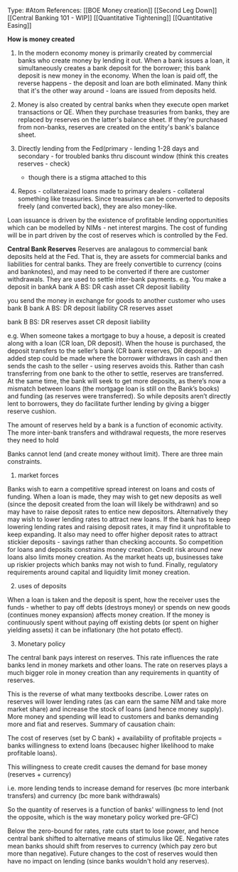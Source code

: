 Type: #Atom 
References: [[BOE Money creation]] [[Second Leg Down]] [[Central Banking 101 - WIP]]
[[Quantitative Tightening]] [[Quantitative Easing]]

**How is money created**
1) In the modern economy money is primarily created by commercial banks who create money by lending it out. When a bank issues a loan, it simultaneously creates a bank deposit for the borrower; this bank deposit is new money in the economy. When the loan is paid off, the reverse happens - the deposit and loan are both eliminated. Many think that it's the other way around - loans are issued from deposits held.

2) Money is also created by central banks when they execute open market transactions or QE. When they purchase treasuries from banks, they are replaced by reserves on the latter's balance sheet. If they're purchased from non-banks, reserves are created on the entity's bank's balance sheet.

3) Directly lending from the Fed(primary - lending 1-28 days and secondary - for troubled banks thru discount window (think this creates reserves - check)
	- though there is a stigma attached to this
	
4) Repos - collateraized loans made to primary dealers - collateral something like treasuries. Since treasuries can be converted to deposits freely (and converted back), they are also money-like. 


Loan issuance is driven by the existence of profitable lending opportunities which can be modelled by NIMs - net interest margins. The cost of funding will be in part driven by the cost of reserves which is controlled by the Fed.




**Central Bank Reserves**
Reserves are analagous to commercial bank deposits held at the Fed. That is, they are assets for commercial banks and liabilities for central banks. They are freely convertible to currency (coins and banknotes), and may need to be converted if there are customer withdrawals. They are used to settle inter-bank payments. 
e.g.
You make a deposit in bankA
bank A BS:
DR cash asset
CR deposit liability

you send the money in exchange for goods to another customer who uses bank B
bank A BS:
DR deposit liability
CR reserves asset

bank B BS:
DR reserves asset
CR deposit liability

e.g.
When someone takes a mortgage to buy a house, a deposit is created along with a loan (CR loan, DR deposit). When the house is purchased, the deposit transfers to the seller’s bank (CR bank reserves, DR deposit) - an added step could be made where the borrower withdraws in cash and then sends the cash to the seller - using reserves avoids this. Rather than cash transferring from one bank to the other to settle, reserves are transferred. At the same time, the bank will seek to get more deposits, as there’s now a mismatch between loans (the mortgage loan is still on the Bank’s books) and funding (as reserves were transferred). So while deposits aren’t directly lent to borrowers, they do facilitate further lending by giving a bigger reserve cushion.

The amount of reserves held by a bank is a function of economic activity. The more inter-bank transfers and withdrawal requests, the more reserves they need to hold


Banks cannot lend (and create money without limit). There are three main constraints.

1) market forces 

Banks wish to earn a competitive spread interest on loans and costs of funding. When a loan is made, they may wish to get new deposits as well (since the deposit created from the loan will likely be withdrawn) and so may have to raise deposit rates to entice new depositors. Alternatively they may wish to lower lending rates to attract new loans. If the bank has to keep lowering lending rates and raising deposit rates, it may find it unprofitable to keep expanding. It also may need to offer higher deposit rates to attract stickier deposits - savings rather than checking accounts. So competition for loans and deposits constrains money creation. Credit risk around new loans also limits money creation. As the market heats up, businesses take up riskier projects which banks may not wish to fund. Finally, regulatory requirements around capital and liquidity limit money creation. 

2) uses of deposits

When a loan is taken and the deposit is spent, how the receiver uses the funds - whether to pay off debts (destroys money) or spends on new goods (continues money expansion) affects money creation. If the money is continuously spent without paying off existing debts (or spent on higher yielding assets) it can be inflationary (the hot potato effect).

3) Monetary policy

The central bank pays interest on reserves. This rate influences the rate banks lend in money markets and other loans. The rate on reserves plays a much bigger role in money creation than any requirements in quantity of reserves. 

This is the reverse of what many textbooks describe. Lower rates on reserves will lower lending rates (as can earn the same NIM and take more market share) and increase the stock of loans (and hence money supply). More money and spending will lead to customers and banks demanding more and fiat and reserves.
Summary of causation chain:

The cost of reserves (set by C bank) + availability of profitable projects = banks willingness to extend loans (becausec higher likelihood to make profitable loans).

This willingness to create credit causes the demand for base money (reserves + currency)

i.e. more lending tends to increase demand for reserves (bc more interbank transfers) and currency (bc more bank withdrawals)

So the quantity of reserves is a function of banks' willingness to lend (not the opposite, which is the way monetary policy worked pre-GFC)  

Below the zero-bound for rates, rate cuts start to lose power, and hence central bank shifted to alternative means of stimulus like QE. Negative rates mean banks should shift from reserves to currency (which pay zero but more than negative). Future changes to the cost of reserves would then have no impact on lending (since banks wouldn't hold any reserves).
  

